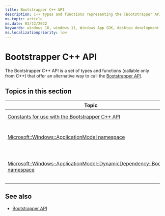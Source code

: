 ```yaml
---
title: Bootstrapper C++ API
description: C++ types and functions representing the [Bootstrapper API](/windows/windows-app-sdk/api/win32/_bootstrap/).
ms.topic: article
ms.date: 03/22/2022
keywords: windows 10, windows 11, Windows App SDK, desktop development, app sdk, bootstrapper, bootstrapper api
ms.localizationpriority: low
---
```


# Bootstrapper C++ API

The Bootstrapper C++ API is a set of types and functions (callable only from C++) that offer an alternative way to call the [Bootstrapper API](/windows/windows-app-sdk/api/win32/_bootstrap/).

## Topics in this section

| Topic | Description |
| - | - |
| [Constants for use with the Bootstrapper C++ API](bootstrapper-cpp-api-constants.md) | The following constants (for use with the Bootstrapper C++ API) are declared in `WindowsAppSDK-VersionInfo.h`. |
| [Microsoft::Windows::ApplicationModel namespace](microsoft.windows.applicationmodel/microsoft.windows.applicationmodel.md) | Types and functions from the Bootstrapper C++ API that are in the (**Microsoft::Windows**) **ApplicationModel** namespace. For example, a class that represents a version of the Windows App SDK framework package. |
| [Microsoft::Windows::ApplicationModel::DynamicDependency::Bootstrap namespace](microsoft.windows.applicationmodel.dynamicdependency.bootstrap/microsoft.windows.applicationmodel.dynamicdependency.bootstrap.md) | Types and functions from the Bootstrapper C++ API that are in the (**Microsoft::Windows::ApplicationModel::DynamicDependency**) **Bootstrap** namespace. For example, helper functions that wrap calls to the [Bootstrapper API](/windows/windows-app-sdk/api/win32/_bootstrap/). |

## See also

* [Bootstrapper API](/windows/windows-app-sdk/api/win32/_bootstrap/)
